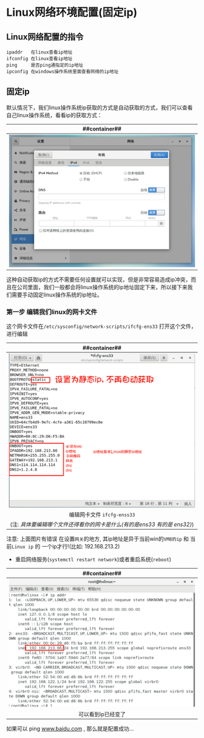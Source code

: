 # Linux网络环境配置(固定ip)
## Linux网络配置的指令

```命令
ipaddr   在linux查看ip地址
ifconfig 在linux查看ip地址
ping     是否ping通指定的ip地址
ipconfig 在windows操作系统里面查看网络的ip地址
```

## 固定ip

默认情况下，我们linux操作系统ip获取的方式是自动获取的方式，我们可以查看自己linux操作系统，看看ip的获取方式：

| ##container## |
|:--:|
|![Clip_2024-01-10_16-40-37.png ##w800##](./Clip_2024-01-10_16-40-37.png)|

这种自动获取ip的方式不需要任何设置就可以实现，但是非常容易造成ip冲突，而且在公司里面，我们一般都会将linux操作系统的ip地址固定下来，所以接下来我们需要手动固定linux操作系统的ip地址。

### 第一步 编辑我们linux的网卡文件
这个网卡文件在`/etc/sysconfig/network-scripts/ifcfg-ens33`
打开这个文件，进行编辑

| ##container## |
|:--:|
|![Clip_2024-01-10_16-52-57.png ##w800##](./Clip_2024-01-10_16-52-57.png)|
|编辑网卡文件 `ifcfg-enss33`|
|(注: *具体要编辑哪个文件还得看你的网卡是什么(有的是ens33 有的是 ens32)*)|

注意: 上面图片有错误 在设置`网关`的地方, 其ip地址是异于当前win的`VM8的ip` 和 当前`Linux ip` 的 一个ip才行!(比如: 192.168.213.2)

- 重启网络服务(`systemctl restart network`)或者重启系统(`reboot`)

| ##container## |
|:--:|
|![Clip_2024-01-10_17-00-57.png ##w800##](./Clip_2024-01-10_17-00-57.png)|
|可以看到ip已经变了|

如果可以 ping www.baidu.com , 那么就是配置成功...